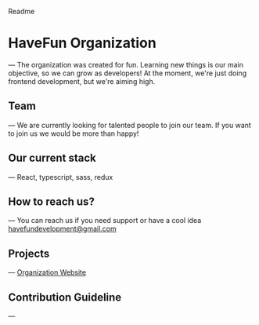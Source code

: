 Readme

# HaveFun Organization
—
The organization was created for fun. Learning new things is our main objective, so we can grow as developers!
At the moment, we're just doing frontend development, but we're aiming high.

## Team
—
We are currently looking for talented people to join our team. If you want to join us we would be more than happy!
## Our current stack
—
React, typescript, sass, redux

## How to reach us?
—
You can reach us if you need support or have a cool idea
havefundevelopment@gmail.com

## Projects
—
[Organization Website](https://github.com/HaveFunDev/HaveFun)

## Contribution Guideline
—
<Coming Soon>
